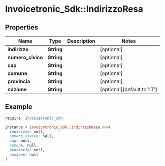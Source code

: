 # Invoicetronic_Sdk::IndirizzoResa

## Properties

| Name | Type | Description | Notes |
| ---- | ---- | ----------- | ----- |
| **indirizzo** | **String** |  | [optional] |
| **numero_civico** | **String** |  | [optional] |
| **cap** | **String** |  | [optional] |
| **comune** | **String** |  | [optional] |
| **provincia** | **String** |  | [optional] |
| **nazione** | **String** |  | [optional][default to &#39;IT&#39;] |

## Example

```ruby
require 'invoicetronic_sdk'

instance = Invoicetronic_Sdk::IndirizzoResa.new(
  indirizzo: null,
  numero_civico: null,
  cap: null,
  comune: null,
  provincia: null,
  nazione: null
)
```

